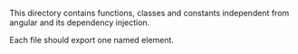 This directory contains functions, classes and constants independent from angular and its dependency injection.

Each file should export one named element.
